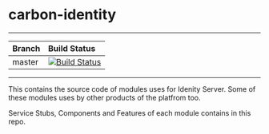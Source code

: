 carbon-identity
===============

---

|  Branch | Build Status |
| :------------ |:-------------
| master      | [![Build Status](https://wso2.org/jenkins/job/carbon-identity/badge/icon)](https://wso2.org/jenkins/job/carbon-identity) |


---

This contains the source code of modules uses for Idenity Server. Some of these modules uses by other products of the platfrom too. 

Service Stubs, Components and Features of each module contains in this repo.
